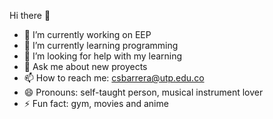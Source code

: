 Hi there 👋

- 🔭 I’m currently working on EEP
- 🌱 I’m currently learning programming
- 🤔 I’m looking for help with my learning
- 💬 Ask me about new proyects
- 📫 How to reach me: csbarrera@utp.edu.co
- 😄 Pronouns: self-taught person, musical instrument lover
- ⚡ Fun fact: gym, movies and anime

